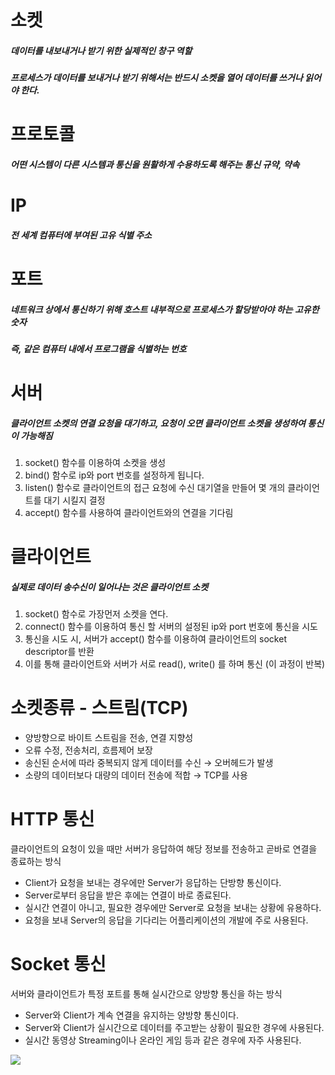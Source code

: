 # 소켓
##### 데이터를 내보내거나 받기 위한 실제적인 창구 역할
##### 프로세스가 데이터를 보내거나 받기 위해서는 반드시 소켓을 열어 데이터를 쓰거나 읽어야 한다.


# 프로토콜
##### 어떤 시스템이 다른 시스템과 통신을 원활하게 수용하도록 해주는 통신 규약, 약속

# IP
##### 전 세계 컴퓨터에 부여된 고유 식별 주소

# 포트
##### 네트워크 상에서 통신하기 위해 호스트 내부적으로 프로세스가 할당받아야 하는 고유한 숫자
##### 즉, 같은 컴퓨터 내에서 프로그램을 식별하는 번호


# 서버
##### 클라이언트 소켓의 연결 요청을 대기하고, 요청이 오면 클라이언트 소켓을 생성하여 통신이 가능해짐

1) socket() 함수를 이용하여 소켓을 생성
2) bind() 함수로 ip와 port 번호를 설정하게 됩니다.
3) listen() 함수로 클라이언트의 접근 요청에 수신 대기열을 만들어 몇 개의 클라이언트를 대기 시킬지 결정
4) accept() 함수를 사용하여 클라이언트와의 연결을 기다림


# 클라이언트
##### 실제로 데이터 송수신이 일어나는 것은 클라이언트 소켓

1) socket() 함수로 가장먼저 소켓을 연다.
2) connect() 함수를 이용하여 통신 할 서버의 설정된 ip와 port 번호에 통신을 시도
3) 통신을 시도 시, 서버가 accept() 함수를 이용하여 클라이언트의 socket descriptor를 반환
4) 이를 통해 클라이언트와 서버가 서로 read(), write() 를 하며 통신 (이 과정이 반복)


# 소켓종류 - 스트림(TCP)

- 양방향으로 바이트 스트림을 전송, 연결 지향성
- 오류 수정, 전송처리, 흐름제어 보장
- 송신된 순서에 따라 중복되지 않게 데이터를 수신 → 오버헤드가 발생
- 소량의 데이터보다 대량의 데이터 전송에 적합 → TCP를 사용


# HTTP 통신
클라이언트의 요청이 있을 때만 서버가 응답하여 해당 정보를 전송하고 곧바로 연결을 종료하는 방식
- Client가 요청을 보내는 경우에만 Server가 응답하는 단방향 통신이다.
- Server로부터 응답을 받은 후에는 연결이 바로 종료된다. 
- 실시간 연결이 아니고, 필요한 경우에만 Server로 요청을 보내는 상황에 유용하다.
- 요청을 보내 Server의 응답을 기다리는 어플리케이션의 개발에 주로 사용된다.


# Socket 통신
서버와 클라이언트가 특정 포트를 통해 실시간으로 양방향 통신을 하는 방식
- Server와 Client가 계속 연결을 유지하는 양방향 통신이다.
- Server와 Client가 실시간으로 데이터를 주고받는 상황이 필요한 경우에 사용된다.
- 실시간 동영상 Streaming이나 온라인 게임 등과 같은 경우에 자주 사용된다.

<image src="https://images.velog.io/images/emplam27/post/e59ca1ba-ca77-4903-addd-c6590ba0600d/%EC%86%8C%EC%BC%93%20%EC%9D%B8%ED%84%B0%ED%8E%98%EC%9D%B4%EC%8A%A4.jpg">
